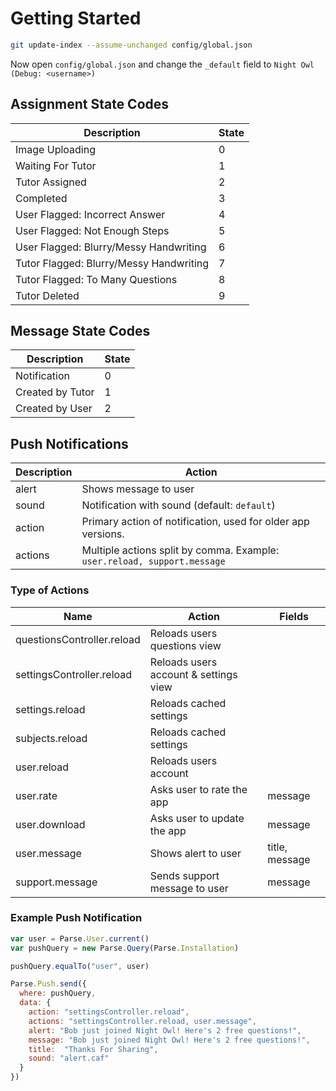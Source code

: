 # Getting Started

``` bash
git update-index --assume-unchanged config/global.json
```

Now open `config/global.json` and change the `_default` field to
`Night Owl (Debug: <username>)`

## Assignment State Codes

| Description                             | State |
|-----------------------------------------|-------|
| Image Uploading                         | 0     |
| Waiting For Tutor                       | 1     |
| Tutor Assigned                          | 2     |
| Completed                               | 3     |
| User Flagged: Incorrect Answer          | 4     |
| User Flagged: Not Enough Steps          | 5     |
| User Flagged: Blurry/Messy Handwriting  | 6     |
| Tutor Flagged: Blurry/Messy Handwriting | 7     |
| Tutor Flagged: To Many Questions        | 8     |
| Tutor Deleted                           | 9     |

## Message State Codes

| Description       | State |
|-------------------|-------|
| Notification      | 0     |
| Created by Tutor  | 1     |
| Created by User   | 2     |

## Push Notifications

| Description  | Action                                       |
|--------------|----------------------------------------------|
| alert        | Shows message to user                        |
| sound        | Notification with sound (default: `default`) |
| action       | Primary action of notification, used for older app versions. |
| actions       | Multiple actions split by comma. Example: `user.reload, support.message` |

### Type of Actions

| Name                         | Action                                         | Fields             |
|------------------------------|------------------------------------------------|--------------------|
| questionsController.reload   | Reloads users questions view                   |                    |
| settingsController.reload    | Reloads users account & settings view          |                    |
| settings.reload              | Reloads cached settings                        |                    |
| subjects.reload              | Reloads cached settings                        |                    |
| user.reload                  | Reloads users account                          |                    |
| user.rate                    | Asks user to rate the app                      | message            |
| user.download                | Asks user to update the app                    | message            |
| user.message                 | Shows alert to user                            | title, message     |
| support.message              | Sends support message to user                  | message            |

### Example Push Notification

``` javascript
var user = Parse.User.current()
var pushQuery = new Parse.Query(Parse.Installation)

pushQuery.equalTo("user", user)

Parse.Push.send({
  where: pushQuery,
  data: {
    action: "settingsController.reload",
    actions: "settingsController.reload, user.message",
    alert: "Bob just joined Night Owl! Here's 2 free questions!",
    message: "Bob just joined Night Owl! Here's 2 free questions!",
    title:  "Thanks For Sharing",
    sound: "alert.caf"
  }
})
```
